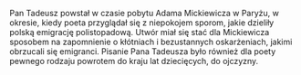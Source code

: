 Pan Tadeusz powstał w czasie pobytu Adama Mickiewicza w Paryżu, w okresie, kiedy poeta przyglądał się z niepokojem sporom, jakie dzieliły polską emigrację polistopadową. Utwór miał się stać dla Mickiewicza sposobem na zapomnienie o kłótniach i bezustannych oskarżeniach, jakimi obrzucali się emigranci. Pisanie Pana Tadeusza było również dla poety pewnego rodzaju powrotem do kraju lat dziecięcych, do ojczyzny.
